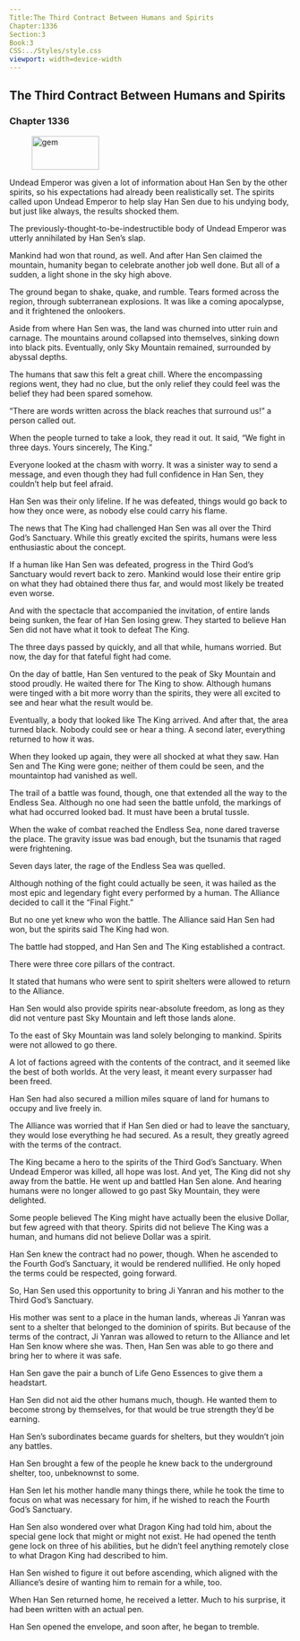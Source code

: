 ```yaml
---
Title:The Third Contract Between Humans and Spirits 
Chapter:1336 
Section:3 
Book:3 
CSS:../Styles/style.css 
viewport: width=device-width
---
```

  
## The Third Contract Between Humans and Spirits
### Chapter 1336
  
<figure>
	<img src="../Images/gem.gif" alt="gem" id="gem" width="120" height="60" />
</figure>
  

  
Undead Emperor was given a lot of information about Han Sen by the other spirits, so his expectations had already been realistically set. The spirits called upon Undead Emperor to help slay Han Sen due to his undying body, but just like always, the results shocked them.

The previously-thought-to-be-indestructible body of Undead Emperor was utterly annihilated by Han Sen’s slap.

Mankind had won that round, as well. And after Han Sen claimed the mountain, humanity began to celebrate another job well done. But all of a sudden, a light shone in the sky high above.

The ground began to shake, quake, and rumble. Tears formed across the region, through subterranean explosions. It was like a coming apocalypse, and it frightened the onlookers.

Aside from where Han Sen was, the land was churned into utter ruin and carnage. The mountains around collapsed into themselves, sinking down into black pits. Eventually, only Sky Mountain remained, surrounded by abyssal depths.

The humans that saw this felt a great chill. Where the encompassing regions went, they had no clue, but the only relief they could feel was the belief they had been spared somehow.

“There are words written across the black reaches that surround us!” a person called out.

When the people turned to take a look, they read it out. It said, “We fight in three days. Yours sincerely, The King.”

Everyone looked at the chasm with worry. It was a sinister way to send a message, and even though they had full confidence in Han Sen, they couldn’t help but feel afraid.

Han Sen was their only lifeline. If he was defeated, things would go back to how they once were, as nobody else could carry his flame.

The news that The King had challenged Han Sen was all over the Third God’s Sanctuary. While this greatly excited the spirits, humans were less enthusiastic about the concept.

If a human like Han Sen was defeated, progress in the Third God’s Sanctuary would revert back to zero. Mankind would lose their entire grip on what they had obtained there thus far, and would most likely be treated even worse.

And with the spectacle that accompanied the invitation, of entire lands being sunken, the fear of Han Sen losing grew. They started to believe Han Sen did not have what it took to defeat The King.

The three days passed by quickly, and all that while, humans worried. But now, the day for that fateful fight had come.

On the day of battle, Han Sen ventured to the peak of Sky Mountain and stood proudly. He waited there for The King to show. Although humans were tinged with a bit more worry than the spirits, they were all excited to see and hear what the result would be.

Eventually, a body that looked like The King arrived. And after that, the area turned black. Nobody could see or hear a thing. A second later, everything returned to how it was.

When they looked up again, they were all shocked at what they saw. Han Sen and The King were gone; neither of them could be seen, and the mountaintop had vanished as well.

The trail of a battle was found, though, one that extended all the way to the Endless Sea. Although no one had seen the battle unfold, the markings of what had occurred looked bad. It must have been a brutal tussle.

When the wake of combat reached the Endless Sea, none dared traverse the place. The gravity issue was bad enough, but the tsunamis that raged were frightening.

Seven days later, the rage of the Endless Sea was quelled.

Although nothing of the fight could actually be seen, it was hailed as the most epic and legendary fight every performed by a human. The Alliance decided to call it the “Final Fight.”

But no one yet knew who won the battle. The Alliance said Han Sen had won, but the spirits said The King had won.

The battle had stopped, and Han Sen and The King established a contract.

There were three core pillars of the contract.

It stated that humans who were sent to spirit shelters were allowed to return to the Alliance.

Han Sen would also provide spirits near-absolute freedom, as long as they did not venture past Sky Mountain and left those lands alone.

To the east of Sky Mountain was land solely belonging to mankind. Spirits were not allowed to go there.

A lot of factions agreed with the contents of the contract, and it seemed like the best of both worlds. At the very least, it meant every surpasser had been freed.

Han Sen had also secured a million miles square of land for humans to occupy and live freely in.

The Alliance was worried that if Han Sen died or had to leave the sanctuary, they would lose everything he had secured. As a result, they greatly agreed with the terms of the contract.

The King became a hero to the spirits of the Third God’s Sanctuary. When Undead Emperor was killed, all hope was lost. And yet, The King did not shy away from the battle. He went up and battled Han Sen alone. And hearing humans were no longer allowed to go past Sky Mountain, they were delighted.

Some people believed The King might have actually been the elusive Dollar, but few agreed with that theory. Spirits did not believe The King was a human, and humans did not believe Dollar was a spirit.

Han Sen knew the contract had no power, though. When he ascended to the Fourth God’s Sanctuary, it would be rendered nullified. He only hoped the terms could be respected, going forward.

So, Han Sen used this opportunity to bring Ji Yanran and his mother to the Third God’s Sanctuary.

His mother was sent to a place in the human lands, whereas Ji Yanran was sent to a shelter that belonged to the dominion of spirits. But because of the terms of the contract, Ji Yanran was allowed to return to the Alliance and let Han Sen know where she was. Then, Han Sen was able to go there and bring her to where it was safe.

Han Sen gave the pair a bunch of Life Geno Essences to give them a headstart.

Han Sen did not aid the other humans much, though. He wanted them to become strong by themselves, for that would be true strength they’d be earning.

Han Sen’s subordinates became guards for shelters, but they wouldn’t join any battles.

Han Sen brought a few of the people he knew back to the underground shelter, too, unbeknownst to some.

Han Sen let his mother handle many things there, while he took the time to focus on what was necessary for him, if he wished to reach the Fourth God’s Sanctuary.

Han Sen also wondered over what Dragon King had told him, about the special gene lock that might or might not exist. He had opened the tenth gene lock on three of his abilities, but he didn’t feel anything remotely close to what Dragon King had described to him.

Han Sen wished to figure it out before ascending, which aligned with the Alliance’s desire of wanting him to remain for a while, too.

When Han Sen returned home, he received a letter. Much to his surprise, it had been written with an actual pen.

Han Sen opened the envelope, and soon after, he began to tremble.